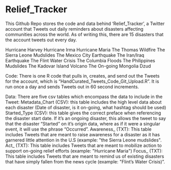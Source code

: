 # Relief_Tracker
This Github Repo stores the code and data behind ‘Relief_Tracker’, a Twitter account that Tweets out daily reminders about disasters affecting communities across the world. As of writing this, there are 15 disasters that the account tweets out every day.

Hurricane Harvey 
Hurricane Irma
Hurricane Maria
The Thomas Wildfire
The Sierra Leone Mudslides
The Mexico City Earthquake
The Iran/Iraq Earthquake
The Flint Water Crisis
The Columbia Floods
The Philippines Mudslides
The Kadovar Island Volcano
The On-going Mongolia Dzud

Code: 
There is one R code that pulls in, creates, and send out the Tweets for the account, which is “HandCurated_Tweets_Code_Git_Upload.R”. 
It is run once a day and sends Tweets out in 60 second increments.

Data:
There are five csv tables which encompass the data to include in the Tweet:
Metadata_Chart (CSV): this table includes the high level data about each disaster (Date of disaster, is it on-going, what hashtag should be used)
Started_Type (CSV): this table gives the correct preface when referencing the disaster start date.  If it’s an ongoing disaster, this allows the tweet to say that the disaster “Started” on it’s origin data, where as if it were a singular event, it will use the phrase “Occurred”.
Awareness_ (TXT): This table includes Tweets that are meant to raise awareness for a disaster as it has garnered little attention in the U.S (example: "the Sierra Leone mudslides".
Act_ (TXT): This table includes Tweets that are meant to mobilize action to support on-going relief efforts (example: "Hurricane Maria")
Focus_ (TXT): This table includes Tweets that are meant to remind us of existing disasters that have simply fallen from the news cycle (example: "Flint’s Water Crisis)”.
